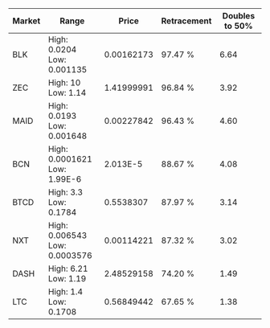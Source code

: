 | Market | Range | Price| Retracement | Doubles to 50% |
| --- | --- | --- | --- | --- |
| BLK | High: 0.0204<br />Low: 0.001135 | 0.00162173 | 97.47 % | 6.64 |
| ZEC | High: 10<br />Low: 1.14 | 1.41999991 | 96.84 % | 3.92 |
| MAID | High: 0.0193<br />Low: 0.001648 | 0.00227842 | 96.43 % | 4.60 |
| BCN | High: 0.0001621<br />Low: 1.99E-6 | 2.013E-5 | 88.67 % | 4.08 |
| BTCD | High: 3.3<br />Low: 0.1784 | 0.5538307 | 87.97 % | 3.14 |
| NXT | High: 0.006543<br />Low: 0.0003576 | 0.00114221 | 87.32 % | 3.02 |
| DASH | High: 6.21<br />Low: 1.19 | 2.48529158 | 74.20 % | 1.49 |
| LTC | High: 1.4<br />Low: 0.1708 | 0.56849442 | 67.65 % | 1.38 |
